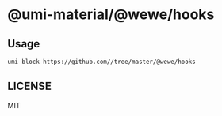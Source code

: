# @umi-material/@wewe/hooks



## Usage

```sh
umi block https://github.com//tree/master/@wewe/hooks
```

## LICENSE

MIT
